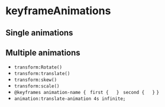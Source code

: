 # keyframeAnimations

## Single animations

## Multiple animations

* ```transform:Rotate()```
* ```transform:translate()```
* ```transform:skew()```
* ```transform:scale()```
* ``` @keyframes animation-name { ```
        ``` first {   }```
        ``` second {   }```
   ```}```
* ```animation:translate-animation 4s infinite;```